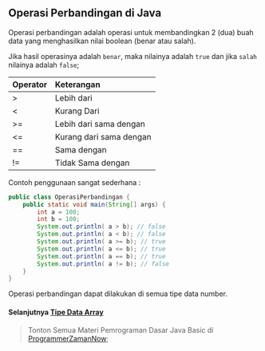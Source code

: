 ## Operasi Perbandingan di Java
Operasi perbandingan adalah operasi untuk membandingkan 2 (dua) buah data yang menghasilkan nilai boolean (benar atau salah).

Jika hasil operasinya adalah `benar`, maka nilainya adalah `true` dan jika `salah` nilainya adalah `false`;

| Operator | Keterangan              |
|:---------|:------------------------|
| >        | Lebih dari              |
| <        | Kurang Dari             |
| >=       | Lebih dari sama dengan  |
| <=       | Kurang dari sama dengan |
| ==       | Sama dengan             |
| !=       | Tidak Sama dengan       |

Contoh penggunaan sangat sederhana :
```java
public class OperasiPerbandingan {
    public static void main(String[] args) {
        int a = 100;
        int b = 100;
        System.out.println( a > b); // false
        System.out.println( a < b); // false
        System.out.println( a >= b); // true
        System.out.println( a <= b); // true
        System.out.println( a == b); // true
        System.out.println( a != b); // false
    }
}
```
Operasi perbandingan dapat dilakukan di semua tipe data number.

#### Selanjutnya [Tipe Data Array](./OperasiPerbandingan.md)
> Tonton Semua Materi Pemrograman Dasar Java Basic di [ProgrammerZamanNow](https://www.udemy.com/course/pemrograman-java-pemula-sampai-mahir);